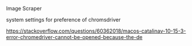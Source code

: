 Image Scraper

system settings for preference of chromsdriver

https://stackoverflow.com/questions/60362018/macos-catalinav-10-15-3-error-chromedriver-cannot-be-opened-because-the-de